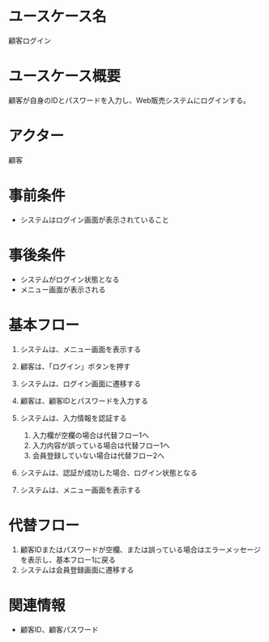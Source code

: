 # ユースケース名
顧客ログイン

# ユースケース概要
顧客が自身のIDとパスワードを入力し、Web販売システムにログインする。

# アクター
顧客

# 事前条件
- システムはログイン画面が表示されていること

# 事後条件
- システムがログイン状態となる
- メニュー画面が表示される

# 基本フロー
1. システムは、メニュー画面を表示する
2. 顧客は、「ログイン」ボタンを押す
3. システムは、ログイン画面に遷移する
4. 顧客は、顧客IDとパスワードを入力する
5. システムは、入力情報を認証する
    1. 入力欄が空欄の場合は代替フロー1へ  
    2. 入力内容が誤っている場合は代替フロー1へ
    3. 会員登録していない場合は代替フロー2へ

6. システムは、認証が成功した場合、ログイン状態となる
7. システムは、メニュー画面を表示する

# 代替フロー
1. 顧客IDまたはパスワードが空欄、または誤っている場合はエラーメッセージを表示し、基本フロー1に戻る
2. システムは会員登録画面に遷移する

# 関連情報
- 顧客ID、顧客パスワード